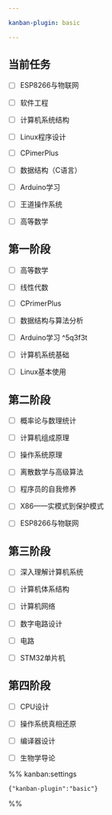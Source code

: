 ```yaml
---

kanban-plugin: basic

---
```


## 当前任务

- [ ] ESP8266与物联网
- [ ] 软件工程
- [ ] 计算机系统结构
- [ ] Linux程序设计
- [ ] CPimerPlus
- [ ] 数据结构（C语言）
- [ ] Arduino学习
- [ ] 王道操作系统
- [ ] 高等数学


## 第一阶段

- [ ] 高等数学
- [ ] 线性代数
- [ ] CPrimerPlus
- [ ] 数据结构与算法分析
- [ ] Arduino学习 ^5q3f3t
- [ ] 计算机系统基础
- [ ] Linux基本使用


## 第二阶段

- [ ] 概率论与数理统计
- [ ] 计算机组成原理
- [ ] 操作系统原理
- [ ] 离散数学与高级算法
- [ ] 程序员的自我修养
- [ ] X86——实模式到保护模式
- [ ] ESP8266与物联网


## 第三阶段

- [ ] 深入理解计算机系统
- [ ] 计算机体系结构
- [ ] 计算机网络
- [ ] 数字电路设计
- [ ] 电路
- [ ] STM32单片机


## 第四阶段

- [ ] CPU设计
- [ ] 操作系统真相还原
- [ ] 编译器设计
- [ ] 生物学导论




%% kanban:settings
```
{"kanban-plugin":"basic"}
```
%%
